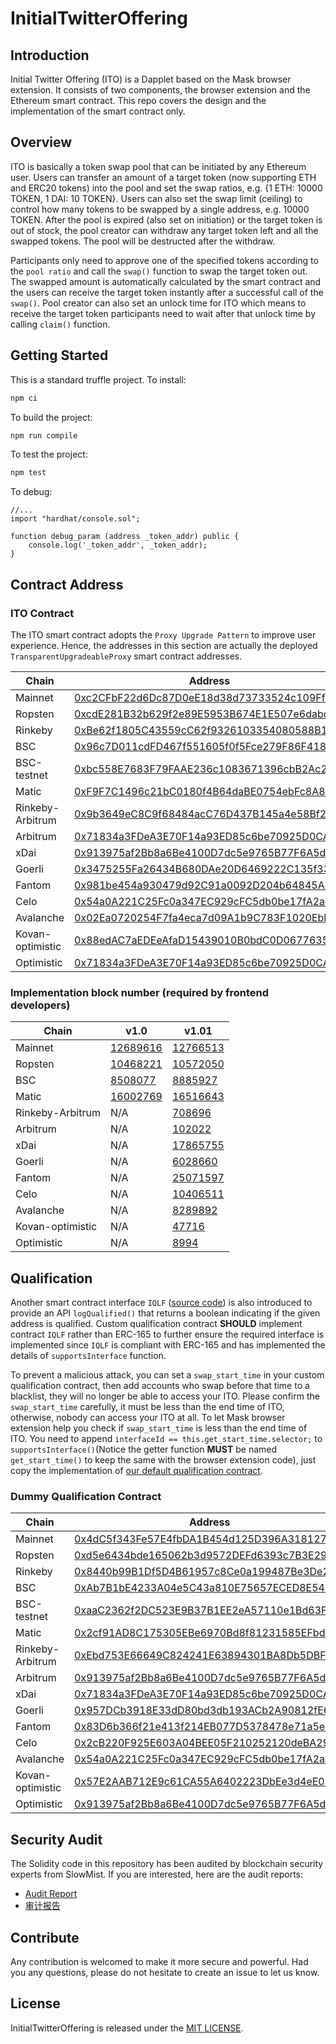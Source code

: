 # InitialTwitterOffering

## Introduction

Initial Twitter Offering (ITO) is a Dapplet based on the Mask browser extension. It consists of two components, the browser extension and the Ethereum smart contract. This repo covers the design and the implementation of the smart contract only.

## Overview

ITO is basically a token swap pool that can be initiated by any Ethereum user. Users can transfer an amount of a target token (now supporting ETH and ERC20 tokens) into the pool and set the swap ratios, e.g. {1 ETH: 10000 TOKEN, 1 DAI: 10 TOKEN}. Users can also set the swap limit (ceiling) to control how many tokens to be swapped by a single address, e.g. 10000 TOKEN. After the pool is expired (also set on initiation) or the target token is out of stock, the pool creator can withdraw any target token left and all the swapped tokens. The pool will be destructed after the withdraw.

Participants only need to approve one of the specified tokens according to the `pool ratio` and call the `swap()` function to swap the target token out. The swapped amount is automatically calculated by the smart contract and the users can receive the target token instantly after a successful call of the `swap()`. Pool creator can also set an unlock time for ITO which means to receive the target token participants need to wait after that unlock time by calling `claim()` function.

## Getting Started

This is a standard truffle project.
To install:

```bash
npm ci
```

To build the project:

```bash
npm run compile
```

To test the project:

```bash
npm test
```

To debug:

```solidity
//...
import "hardhat/console.sol";

function debug_param (address _token_addr) public {
    console.log('_token_addr', _token_addr);
}
```

## Contract Address

### ITO Contract

The ITO smart contract adopts the `Proxy Upgrade Pattern` to improve user experience. Hence, the addresses in this section are actually the deployed `TransparentUpgradeableProxy` smart contract addresses.

| Chain            | Address                                                                                                                                        |
| ---------------- | ---------------------------------------------------------------------------------------------------------------------------------------------- |
| Mainnet          | [0xc2CFbF22d6Dc87D0eE18d38d73733524c109Ff46](https://etherscan.io/address/0xc2CFbF22d6Dc87D0eE18d38d73733524c109Ff46)                          |
| Ropsten          | [0xcdE281B32b629f2e89E5953B674E1E507e6dabcF](https://ropsten.etherscan.io/address/0xcdE281B32b629f2e89E5953B674E1E507e6dabcF)                  |
| Rinkeby          | [0xBe62f1805C43559cC62f9326103354080588B158](https://rinkeby.etherscan.io/address/0xBe62f1805C43559cC62f9326103354080588B158)                  |
| BSC              | [0x96c7D011cdFD467f551605f0f5Fce279F86F4186](https://bscscan.com/address/0x96c7D011cdFD467f551605f0f5Fce279F86F4186)                           |
| BSC-testnet      | [0xbc558E7683F79FAAE236c1083671396cbB2Ac242](https://testnet.bscscan.com/address/0xbc558E7683F79FAAE236c1083671396cbB2Ac242)                   |
| Matic            | [0xF9F7C1496c21bC0180f4B64daBE0754ebFc8A8c0](https://polygonscan.com/address/0xF9F7C1496c21bC0180f4B64daBE0754ebFc8A8c0)                       |
| Rinkeby-Arbitrum | [0x9b3649eC8C9f68484acC76D437B145a4e58Bf2A2](https://rinkeby-explorer.arbitrum.io/address/0x9b3649eC8C9f68484acC76D437B145a4e58Bf2A2)          |
| Arbitrum         | [0x71834a3FDeA3E70F14a93ED85c6be70925D0CAd9](https://explorer.arbitrum.io/address/0x71834a3FDeA3E70F14a93ED85c6be70925D0CAd9)                  |
| xDai             | [0x913975af2Bb8a6Be4100D7dc5e9765B77F6A5d6c](https://blockscout.com/xdai/mainnet/address/0x913975af2Bb8a6Be4100D7dc5e9765B77F6A5d6c/contracts) |
| Goerli           | [0x3475255Fa26434B680DAe20D6469222C135f33Ea](https://goerli.etherscan.io/address/0x3475255Fa26434B680DAe20D6469222C135f33Ea)                   |
| Fantom           | [0x981be454a930479d92C91a0092D204b64845A5D6](https://ftmscan.com/address/0x981be454a930479d92C91a0092D204b64845A5D6)                           |
| Celo             | [0x54a0A221C25Fc0a347EC929cFC5db0be17fA2a2B](https://explorer.celo.org/address/0x54a0A221C25Fc0a347EC929cFC5db0be17fA2a2B/transactions)        |
| Avalanche        | [0x02Ea0720254F7fa4eca7d09A1b9C783F1020EbEF](https://snowtrace.io/address/0x02Ea0720254F7fa4eca7d09A1b9C783F1020EbEF)                          |
| Kovan-optimistic | [0x88edAC7aEDEeAfaD15439010B0bdC0D067763571](https://kovan-optimistic.etherscan.io/address/0x88edAC7aEDEeAfaD15439010B0bdC0D067763571)         |
| Optimistic       | [0x71834a3FDeA3E70F14a93ED85c6be70925D0CAd9](https://optimistic.etherscan.io/address/0x71834a3FDeA3E70F14a93ED85c6be70925D0CAd9)               |

### Implementation block number (required by frontend developers)

| Chain            | v1.0                               | v1.01                               |
| ---------------- | ---------------------------------- | ----------------------------------- |
| Mainnet          | [12689616][mainnet-block-12689616] | [12766513][mainnet-block-12766513]  |
| Ropsten          | [10468221][ropsten-block-10468221] | [10572050][ropsten-block-10572050]  |
| BSC              | [8508077][bsc-block-8508077]       | [8885927][bsc-block-8885927]        |
| Matic            | [16002769][polygon-block-16002769] | [16516643][polygon-block-16516643 ] |
| Rinkeby-Arbitrum | N/A                                | [708696][rinkeby-arbitrum-708696 ]  |
| Arbitrum         | N/A                                | [102022][arbitrum-102022 ]          |
| xDai             | N/A                                | [17865755][xdai-17865755 ]          |
| Goerli           | N/A                                | [6028660][goerli-6028660 ]          |
| Fantom           | N/A                                | [25071597][fantom-25071597 ]        |
| Celo             | N/A                                | [10406511][celo-10406511 ]          |
| Avalanche        | N/A                                | [8289892][avalanche-8289892 ]       |
| Kovan-optimistic | N/A                                | [47716][kovan-optimistic-47716 ]    |
| Optimistic       | N/A                                | [8994][optimistic-8994 ]            |

[mainnet-block-12689616]: https://etherscan.io/block/12689616
[ropsten-block-10468221]: https://ropsten.etherscan.io/block/10468221
[bsc-block-8508077]: https://bscscan.com/block/8508077
[polygon-block-16002769 ]: https://polygonscan.com/block/16002769

[mainnet-block-12766513]: https://etherscan.io/block/12766513
[ropsten-block-10572050]: https://ropsten.etherscan.io/block/10572050
[bsc-block-8885927]: https://bscscan.com/block/8885927
[polygon-block-16516643]: https://polygonscan.com/block/16516643
[rinkeby-arbitrum-708696]: https://rinkeby-explorer.arbitrum.io/block/708696
[arbitrum-102022]: https://explorer.arbitrum.io/block/102022
[xdai-17865755]: https://blockscout.com/xdai/mainnet/blocks/17865755/transactions
[goerli-6028660]: https://goerli.etherscan.io/block/6028660
[fantom-25071597]: https://ftmscan.com/block/25071597
[celo-10406511]: https://explorer.celo.org/block/10406511/transactions
[avalanche-8289892]: https://snowtrace.io/block/8289892
[kovan-optimistic-47716]: https://kovan-optimistic.etherscan.io/batch/47716
[optimistic-8994]: https://optimistic.etherscan.io/batch/8994

## Qualification

Another smart contract interface `IQLF` ([source code](https://github.com/DimensionDev/InitialTwitterOffering/blob/master/contracts/IQLF.sol)) is also introduced to provide an API `logQualified()` that returns a boolean indicating if the given address is qualified. Custom qualification contract **SHOULD** implement contract `IQLF` rather than ERC-165 to further ensure the required interface is implemented since `IQLF` is compliant with ERC-165 and has implemented the details of `supportsInterface` function.

To prevent a malicious attack, you can set a `swap_start_time` in your custom qualification contract, then add accounts who swap before that time to a blacklist, they will no longer be able to access your ITO. Please confirm the `swap_start_time` carefully, it must be less than the end time of ITO, otherwise, nobody can access your ITO at all. To let Mask browser extension help you check if `swap_start_time` is less than the end time of ITO. You need to append `interfaceId == this.get_start_time.selector;` to `supportsInterface()`(Notice the getter function **MUST** be named `get_start_time()` to keep the same with the browser extension code), just copy the implementation of [our default qualification contract](https://github.com/DimensionDev/InitialTwitterOffering/blob/master/contracts/qualification.sol).

### Dummy Qualification Contract

| Chain            | Address                                                                                                                                        |
| ---------------- | ---------------------------------------------------------------------------------------------------------------------------------------------- |
| Mainnet          | [0x4dC5f343Fe57E4fbDA1B454d125D396A3181272c](https://etherscan.io/address/0x4dC5f343Fe57E4fbDA1B454d125D396A3181272c)                          |
| Ropsten          | [0xd5e6434bde165062b3d9572DEFd6393c7B3E2902](https://ropsten.etherscan.io/address/0xd5e6434bde165062b3d9572DEFd6393c7B3E2902)                  |
| Rinkeby          | [0x8440b99B1Df5D4B61957c8Ce0a199487Be3De270](https://rinkeby.etherscan.io/address/0x8440b99B1Df5D4B61957c8Ce0a199487Be3De270)                  |
| BSC              | [0xAb7B1bE4233A04e5C43a810E75657ECED8E5463B](https://bscscan.com/address/0xAb7B1bE4233A04e5C43a810E75657ECED8E5463B)                           |
| BSC-testnet      | [0xaaC2362f2DC523E9B37B1EE2eA57110e1Bd63F59](https://testnet.bscscan.com/address/0xaaC2362f2DC523E9B37B1EE2eA57110e1Bd63F59)                   |
| Matic            | [0x2cf91AD8C175305EBe6970Bd8f81231585EFbd77](https://polygonscan.com/address/0x2cf91AD8C175305EBe6970Bd8f81231585EFbd77)                       |
| Rinkeby-Arbitrum | [0xEbd753E66649C824241E63894301BA8Db5DBF5Bb](https://rinkeby-explorer.arbitrum.io/address/0xEbd753E66649C824241E63894301BA8Db5DBF5Bb)          |
| Arbitrum         | [0x913975af2Bb8a6Be4100D7dc5e9765B77F6A5d6c](https://explorer.arbitrum.io/address/0x913975af2Bb8a6Be4100D7dc5e9765B77F6A5d6c)                  |
| xDai             | [0x71834a3FDeA3E70F14a93ED85c6be70925D0CAd9](https://blockscout.com/xdai/mainnet/address/0x71834a3FDeA3E70F14a93ED85c6be70925D0CAd9/contracts) |
| Goerli           | [0x957DCb3918E33dD80bd3db193ACb2A90812fE615](https://goerli.etherscan.io/address/0x957DCb3918E33dD80bd3db193ACb2A90812fE615)                   |
| Fantom           | [0x83D6b366f21e413f214EB077D5378478e71a5eD2](https://ftmscan.com/address/0x83D6b366f21e413f214EB077D5378478e71a5eD2)                           |
| Celo             | [0x2cB220F925E603A04BEE05F210252120deBA29d7](https://explorer.celo.org/address/0x2cB220F925E603A04BEE05F210252120deBA29d7/transactions)        |
| Avalanche        | [0x54a0A221C25Fc0a347EC929cFC5db0be17fA2a2B](https://snowtrace.io/address/0x54a0A221C25Fc0a347EC929cFC5db0be17fA2a2B)                          |
| Kovan-optimistic | [0x57E2AAB712E9c61CA55A6402223DbEe3d4eE09aa](https://kovan-optimistic.etherscan.io/address/0x57E2AAB712E9c61CA55A6402223DbEe3d4eE09aa)         |
| Optimistic       | [0x913975af2Bb8a6Be4100D7dc5e9765B77F6A5d6c](https://optimistic.etherscan.io/address/0x913975af2Bb8a6Be4100D7dc5e9765B77F6A5d6c)               |

## Security Audit

The Solidity code in this repository has been audited by blockchain security experts from SlowMist. If you are interested, here are the audit reports:

- [Audit Report](audits/SlowMist_Audit_Report_English.pdf)
- [审计报告](audits/SlowMist_Audit_Report_Chinese.pdf)

## Contribute

Any contribution is welcomed to make it more secure and powerful. Had you any questions, please do not hesitate to create an issue to let us know.

## License

InitialTwitterOffering is released under the [MIT LICENSE](LICENSE).
